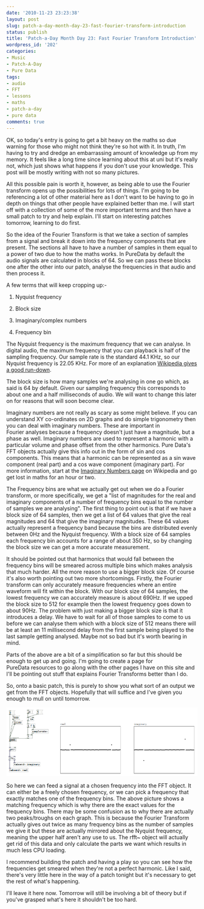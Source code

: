 ```yaml
---
date: '2010-11-23 23:23:38'
layout: post
slug: patch-a-day-month-day-23-fast-fourier-transform-introduction
status: publish
title: 'Patch-a-Day Month Day 23: Fast Fourier Transform Introduction'
wordpress_id: '202'
categories:
- Music
- Patch-A-Day
- Pure Data
tags:
- audio
- FFT
- lessons
- maths
- patch-a-day
- pure data
comments: true
---
```


OK, so today's entry is going to get a bit heavy on the maths so due warning for those who might not think they're so hot with it. In truth, I'm having to try and dredge an embarrassing amount of knowledge up from my memory. It feels like a long time since learning about this at uni but it's really not, which just shows what happens if you don't use your knowledge. This post will be mostly writing with not so many pictures.

All this possible pain is worth it, however, as being able to use the Fourier transform opens up the possibilities for lots of things. I'm going to be referencing a lot of other material here as I don't want to be having to go in depth on things that other people have explained better than me. I will start off with a collection of some of the more important terms and then have a small patch to try and help explain. I'll start on interesting patches tomorrow, learning to do first.

So the idea of the Fourier Transform is that we take a section of samples from a signal and break it down into the frequency components that are present. The sections all have to have a number of samples in them equal to a power of two due to how the maths works. In PureData by default the audio signals are calculated in blocks of 64. So we can pass these blocks one after the other into our patch, analyse the frequencies in that audio and then process it.

A few terms that will keep cropping up:-



	
  1. Nyquist frequency

	
  2. Block size

	
  3. Imaginary/complex numbers

	
  4. Frequency bin


The Nyquist frequency is the maximum frequency that we can analyse. In digital audio, the maximum frequency that you can playback is half of the sampling frequency. Our sample rate is the standard 44.1 KHz, so our Nyquist frequency is 22.05 KHz. For more of an explanation [Wikipedia gives a good run-down](http://en.wikipedia.org/wiki/Nyquist_frequency).

The block size is how many samples we're analysing in one go which, as said is 64 by default. Given our sampling frequency this corresponds to about one and a half milliseconds of audio. We will want to change this later on for reasons that will soon become clear.

Imaginary numbers are not really as scary as some might believe. If you can understand XY co-ordinates on 2D graphs and do simple trigonometry then you can deal with imaginary numbers. These are important in Fourier analyses because a frequency doesn't just have a magnitude, but a phase as well. Imaginary numbers are used to represent a harmonic with a particular volume and phase offset from the other harmonics. Pure Data's FFT objects actually give this info out in the form of sin and cos components. This means that a harmonic can be represented as a sin wave component (real part) and a cos wave component (imaginary part). For more information, start at the [Imaginary Numbers page](http://en.wikipedia.org/wiki/Imaginary_numbers) on Wikipedia and go get lost in maths for an hour or two.

The Frequency bins are what we actually get out when we do a Fourier transform, or more specifically, we get a "list of magnitudes for the real and imaginary components of a number of frequency bins equal to the number of samples we are analysing". The first thing to point out is that if we have a block size of 64 samples, then we get a list of 64 values that give the real magnitudes and 64 that give the imaginary magnitudes. These 64 values actually represent a frequency band because the bins are distributed evenly between 0Hz and the Nyquist frequency. With a block size of 64 samples each frequency bin accounts for a range of about 350 Hz, so by changing the block size we can get a more accurate measurement.

It should be pointed out that harmonics that would fall between the frequency bins will be smeared across multiple bins which makes analysis that much harder. All the more reason to use a bigger block size. Of course it's also worth pointing out two more shortcomings. Firstly, the Fourier transform can only accurately measure frequencies where an entire waveform will fit within the block. With our block size of 64 samples, the lowest frequency we can accurately measure is about 690Hz. If we upped the block size to 512 for example then the lowest frequency goes down to about 90Hz. The problem with just making a bigger block size is that it introduces a delay. We have to wait for all of those samples to come to us before we can analyse them which with a block size of 512 means there will be at least an 11 millisecond delay from the first sample being played to the last sample getting analysed. Maybe not so bad but it's worth bearing in mind.

Parts of the above are a bit of a simplification so far but this should be enough to get up and going. I'm going to create a page for PureData resources to go along with the other pages I have on this site and I'll be pointing out stuff that explains Fourier Transforms better than I do.

So, onto a basic patch, this is purely to show you what sort of an output we get from the FFT objects. Hopefully that will suffice and I've given you enough to mull on until tomorrow.

![Fast Fourier Transform introduction patch](/a/2010-11-23-patch-a-day-month-day-23-fast-fourier-transform-introduction/23-FFTIntro.png)

So here we can feed a signal at a chosen frequency into the FFT object. It can either be a freely chosen frequency, or we can pick a frequency that exactly matches one of the frequency bins. The above picture shows a matching frequency which is why there are the exact values for the frequency bins. There may be some confusion as to why there are actually two peaks/troughs on each graph. This is because the Fourier Transform actually gives out twice as many frequency bins as the number of samples we give it but these are actually mirrored about the Nyquist frequency, meaning the upper half aren't any use to us. The rfft~ object will actually get rid of this data and only calculate the parts we want which results in much less CPU loading.

I recommend building the patch and having a play so you can see how the frequencies get smeared when they're not a perfect harmonic. Like I said, there's very little here in the way of a patch tonight but it's necessary to get the rest of what's happening.

I'll leave it here now. Tomorrow will still be involving a bit of theory but if you've grasped what's here it shouldn't be too hard.
